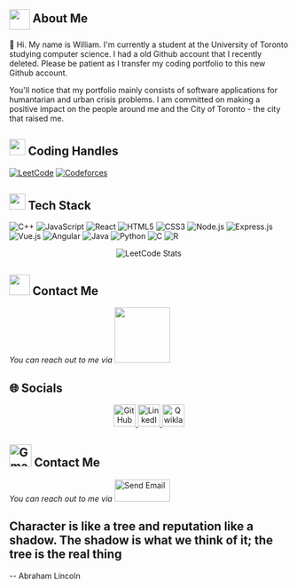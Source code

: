 ## <img align ='center' src="https://i.giphy.com/media/v1.Y2lkPTc5MGI3NjExZnRuZ29pcDJqOWVpMjQ5bjVjYWp2a3pjZnRudG9xcXducHd6NGRnbSZlcD12MV9pbnRlcm5hbF9naWZfYnlfaWQmY3Q9Zw/BBNYBoYa5VwtO/giphy.gif" width="37" /> About Me

👋
Hi. My name is William. I'm currently a student at the University of Toronto studying computer science.
I had a old Github account that I recently deleted. Please be patient as I transfer my coding portfolio to this new Github account.

You'll notice that my portfolio mainly consists of software applications for humantarian and urban crisis problems. I am committed on making a 
positive impact on the people around me and the City of Toronto - the city that raised me.

<h2><img src="https://user-images.githubusercontent.com/74038190/216122041-518ac897-8d92-4c6b-9b3f-ca01dcaf38ee.png" width="29"/> Coding Handles</h2>
  
  [![LeetCode](https://img.shields.io/badge/LeetCode-000000?style=for-the-badge&logo=LeetCode&logoColor=#d16c06)](https://www.leetcode.com/[your-handle])
  [![Codeforces](https://img.shields.io/badge/Codeforces-445f9d?style=for-the-badge&logo=Codeforces&logoColor=white)](https://codeforces.com/profile/williamntlam)


<h2><img src="https://i.giphy.com/media/v1.Y2lkPTc5MGI3NjExenF0a3N6ZWg3bm52bzZicGVldGZ2N2w2NHNqbDY5dmd4YmZtOHB5aSZlcD12MV9pbnRlcm5hbF9naWZfYnlfaWQmY3Q9Zw/26tn33aiTi1jkl6H6/giphy.gif" width="29"/> Tech Stack</h2>
<p>
  <img src="https://img.shields.io/badge/c++-%2300599C.svg?style=for-the-badge&logo=c%2B%2B&logoColor=white" alt="C++">
  <img src="https://img.shields.io/badge/javascript-%23323330.svg?style=for-the-badge&logo=javascript&logoColor=%23F7DF1E" alt="JavaScript">
  <img src="https://img.shields.io/badge/react-%2320232a.svg?style=for-the-badge&logo=react&logoColor=%2361DAFB" alt="React">
  <img src="https://img.shields.io/badge/html5-%23E34F26.svg?style=for-the-badge&logo=html5&logoColor=white" alt="HTML5">
  <img src="https://img.shields.io/badge/css3-%231572B6.svg?style=for-the-badge&logo=css3&logoColor=white" alt="CSS3">
  <img src="https://img.shields.io/badge/node.js-%2343853D.svg?style=for-the-badge&logo=node.js&logoColor=white" alt="Node.js">
  <img src="https://img.shields.io/badge/express.js-%23404d59.svg?style=for-the-badge&logo=express&logoColor=%2361DAFB" alt="Express.js">
  <img src="https://img.shields.io/badge/vue.js-%2335495e.svg?style=for-the-badge&logo=vue.js&logoColor=%234FC08D" alt="Vue.js">
  <img src="https://img.shields.io/badge/angular-%23DD0031.svg?style=for-the-badge&logo=angular&logoColor=white" alt="Angular">
  <img src="https://img.shields.io/badge/java-%23ED8B00.svg?style=for-the-badge&logo=java&logoColor=white" alt="Java">
  <img src="https://img.shields.io/badge/python-%2314354C.svg?style=for-the-badge&logo=python&logoColor=%23FFD43B" alt="Python">
  <img src="https://img.shields.io/badge/c-%2300599C.svg?style=for-the-badge&logo=c&logoColor=white" alt="C">
  <img src="https://img.shields.io/badge/r-%23276DC3.svg?style=for-the-badge&logo=r&logoColor=white" alt="R">
</p>

<p align="center">
  <img src="https://leetcode.card.workers.dev/williamntlam?theme=auto&font=baloo&extension=null" alt="LeetCode Stats"/>
</p>

 <h2> <img src="https://github.com/[YourUsername]/[YourUsername]/blob/main/icons/Contact.gif" width="37"/> Contact Me</h2>
  <p>
    <i>You can reach out to me via</i>
    <a href="mailto:[williamntlam]">
      <img src="https://github.com/williamntlam/williamntlam/blob/main/icons/Gmail.gif" width="100"/>
    </a>
  </p>

<h2>🌐 Socials</h2>
  <p align="center">
    <a href="https://github.com/[YourUsername]" target="_blank">
      <img src="https://github.com/[YourUsername]/[YourUsername]/blob/main/icons/github.png" alt="GitHub" style="width:40px;height:40px;">
    </a>
    <a href="https://www.linkedin.com/in/[YourUsername]" target="_blank">
      <img src="https://github.com/[YourUsername]/[YourUsername]/blob/main/icons/linkedin.png" alt="LinkedIn" style="width:40px;height:40px;">
    </a>
    <a href="https://www.qwiklabs.com/public_profiles/[YourUsername]" target="_blank">
      <img src="https://github.com/[YourUsername]/[YourUsername]/blob/main/icons/qwiklabs.png" alt="Qwiklabs" style="width:40px;height:40px;">
    </a>
  </p>

<h2><img src="https://github.com/[YourUsername]/[YourUsername]/blob/main/icons/gmail.png" alt="Gmail" style="width:40px;height:40px;"> Contact Me</h2>
  <p>
    <i>You can reach out to me via</i>
    <a href="mailto:[your-email]" style="text-decoration:none;">
      <img src="https://github.com/[YourUsername]/[YourUsername]/blob/main/icons/send-email.png" alt="Send Email" style="width:100px;height:40px;">
    </a>
  </p>


Character is like a tree and reputation like a shadow. The shadow is what we think of it; the tree is the real thing
--
-- Abraham Lincoln

<!---
williamntlam/williamntlam is a ✨ special ✨ repository because its `README.md` (this file) appears on your GitHub profile.
You can click the Preview link to take a look at your changes.
--->
